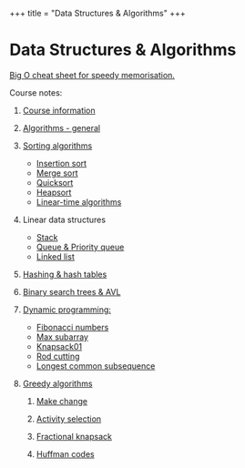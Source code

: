 +++
title = "Data Structures & Algorithms"
+++

# Data Structures & Algorithms

[Big O cheat sheet for speedy memorisation.](http://www.bigocheatsheet.com/)

Course notes:

1. [Course information](course-information)

2. [Algorithms - general](algorithms-general)

3. [Sorting algorithms](sorting-algorithms)

    - [Insertion sort](insertion-sort)
    - [Merge sort](merge-sort)
    - [Quicksort](quicksort)
    - [Heapsort](heapsort)
    - [Linear-time algorithms](linear-time-algorithms)

4. Linear data structures

    - [Stack](stack)
    - [Queue & Priority queue](queue)
    - [Linked list](linked-list)

5. [Hashing & hash tables](hashing)

6. [Binary search trees & AVL](binary-search-avl-trees)

7. [Dynamic programming:](dynamic-programming)

    - [Fibonacci numbers](fibonacci-numbers)
    - [Max subarray](max-subarray)
    - [Knapsack01](knapsack01)
    - [Rod cutting](rod-cutting)
    - [Longest common subsequence](longest-common-subsequence)

8. [Greedy algorithms](greedy-algorithms)

    1. [Make change](greedy-algorithms)

    2. [Activity selection](activity-selection)

    3. [Fractional knapsack](fractional-knapsack)

    4. [Huffman codes](huffman-codes)
